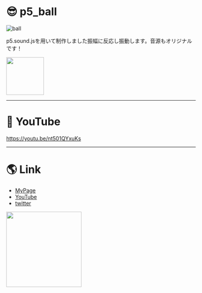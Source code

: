 # :sunglasses: p5_ball
![ball](https://gyazo.com/bc5e5649b77560bd6a619348edb69236/raw)
  
p5.sound.jsを用いて制作しました振幅に反応し振動します。音源もオリジナルです！
  
<img src="https://user-images.githubusercontent.com/58324998/73807376-97fef800-480f-11ea-97fb-1ab2afbfbbbb.png" width="100px">
  
***
# :dizzy: YouTube
https://youtu.be/nt501QYxuKs

***
   
# :earth_americas: Link
- [MyPage](http://www.u5-official.com/)
- [YouTube](https://www.youtube.com/channel/UChAhO3nKwVdZ5GYMF-HkE1g?view_as=subscriber)
- [twitter](https://twitter.com/u5musicxit)
 <img src="https://user-images.githubusercontent.com/58324998/73611924-a7711c00-462a-11ea-8ef9-087403752fab.jpg" width="200">
